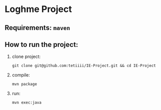 # Loghme Project

## Requirements: `maven`

## How to run the project:

1. clone project:
    ```shell script
    git clone git@github.com:tetiiii/IE-Project.git && cd IE-Project
    ```
2. compile:
    ```shell script
    mvn package
    ```
3. run:
    ```shell script
    mvn exec:java
    ```
